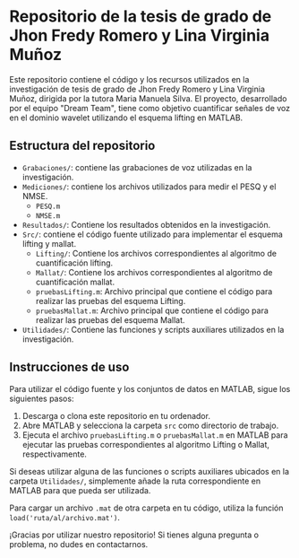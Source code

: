 # Repositorio de la tesis de grado de Jhon Fredy Romero y Lina Virginia Muñoz

Este repositorio contiene el código y los recursos utilizados en la investigación de tesis de grado de Jhon Fredy Romero y Lina Virginia Muñoz, dirigida por la tutora Maria Manuela Silva. El proyecto, desarrollado por el equipo "Dream Team", tiene como objetivo cuantificar señales de voz en el dominio wavelet utilizando el esquema lifting en MATLAB.

## Estructura del repositorio

- `Grabaciones/`: contiene las grabaciones de voz utilizadas en la investigación.
- `Mediciones/`: contiene los archivos utilizados para medir el PESQ y el NMSE.
  - `PESQ.m`
  - `NMSE.m`
- `Resultados/`: Contiene los resultados obtenidos en la investigación.
- `Src/`: contiene el código fuente utilizado para implementar el esquema lifting y mallat.
  - `Lifting/`: Contiene los archivos correspondientes al algoritmo de cuantificación lifting.
  - `Mallat/`: Contiene los archivos correspondientes al algoritmo de cuantificación mallat.
  - `pruebasLifting.m`: Archivo principal que contiene el código para realizar las pruebas del esquema Lifting.
  - `pruebasMallat.m`: Archivo principal que contiene el código para realizar las pruebas del esquema Mallat.
- `Utilidades/`: Contiene las funciones y scripts auxiliares utilizados en la investigación.

## Instrucciones de uso

Para utilizar el código fuente y los conjuntos de datos en MATLAB, sigue los siguientes pasos:

1. Descarga o clona este repositorio en tu ordenador.
2. Abre MATLAB y selecciona la carpeta `src` como directorio de trabajo.
3. Ejecuta el archivo `pruebasLifting.m` o `pruebasMallat.m` en MATLAB para ejecutar las pruebas correspondientes al algoritmo Lifting o Mallat, respectivamente.

Si deseas utilizar alguna de las funciones o scripts auxiliares ubicados en la carpeta `Utilidades/`, simplemente añade la ruta correspondiente en MATLAB para que pueda ser utilizada.

Para cargar un archivo `.mat` de otra carpeta en tu código, utiliza la función `load('ruta/al/archivo.mat')`.

¡Gracias por utilizar nuestro repositorio! Si tienes alguna pregunta o problema, no dudes en contactarnos.


